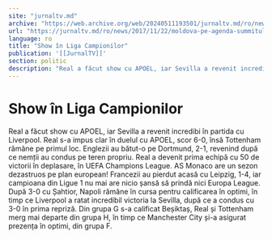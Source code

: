 ```yaml
---
site: "jurnaltv.md"
archive: "https://web.archive.org/web/20240511193501/jurnaltv.md/ro/news/2017/11/22/moldova-pe-agenda-summitului-de-"
url: "https://jurnaltv.md/ro/news/2017/11/22/moldova-pe-agenda-summitului-de-"
language: ro
title: "Show în Liga Campionilor"
publication: '[[JurnalTV]]'
section: politic
description: "Real a făcut show cu APOEL, iar Sevilla a revenit incredibi &icirc;n partida cu Liverpool. Real s-a impus clar &icirc;n duelul cu APOEL, scor 6-0, &icirc;nsă..."
---
```


# Show în Liga Campionilor

Real a făcut show cu APOEL, iar Sevilla a revenit incredibi în partida cu Liverpool. Real s-a impus clar în duelul cu APOEL, scor 6-0, însă Tottenham rămâne pe primul loc. Englezii au bătut-o pe Dortmund, 2-1, revenind după ce nemții au condus pe teren propriu. Real a devenit prima echipă cu 50 de victorii în deplasare, în UEFA Champions League. AS Monaco are un sezon dezastruos pe plan european! Francezii au pierdut acasă cu Leipzig, 1-4, iar campioana din Ligue 1 nu mai are nicio șansă să prindă nici Europa League. După 3-0 cu Șahtior, Napoli rămâne în cursa pentru calificarea în optimi, în timp ce Liverpool a ratat incredibil victoria la Sevilla, după ce a condus cu 3-0 în prima repriză. Din grupa G s-a calificat Beșiktaș, Real și Tottenham merg mai departe din grupa H, în timp ce Manchester City și-a asigurat prezența în optimi, din grupa F.